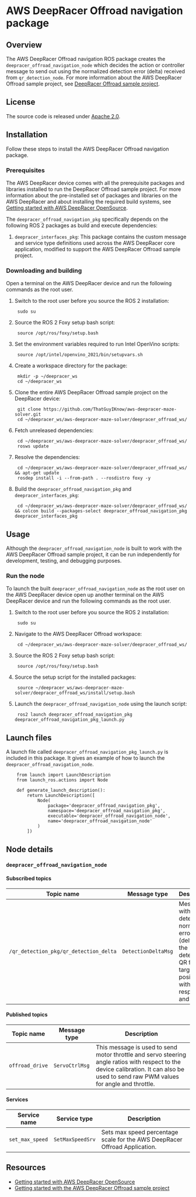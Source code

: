# AWS DeepRacer Offroad navigation package

## Overview

The AWS DeepRacer Offroad navigation ROS package creates the `deepracer_offroad_navigation_node` which decides the action or controller message to send out using the normalized detection error (delta) received from `qr_detection_node`. For more information about the AWS DeepRacer Offroad sample project, see [DeepRacer Offroad sample project](https://github.com/ThatGuyIKnow/aws-deepracer-maze-solver).

## License

The source code is released under [Apache 2.0](https://aws.amazon.com/apache-2-0/).

## Installation

Follow these steps to install the AWS DeepRacer Offroad navigation package.

### Prerequisites

The AWS DeepRacer device comes with all the prerequisite packages and libraries installed to run the DeepRacer Offroad sample project. For more information about the pre-installed set of packages and libraries on the AWS DeepRacer and about installing the required build systems, see [Getting started with AWS DeepRacer OpenSource](https://github.com/aws-deepracer/aws-deepracer-launcher/blob/main/getting-started.md).

The `deepracer_offroad_navigation_pkg` specifically depends on the following ROS 2 packages as build and execute dependencies:

1. `deepracer_interfaces_pkg`: This package contains the custom message and service type definitions used across the AWS DeepRacer core application, modified to support the AWS DeepRacer Offroad sample project.

### Downloading and building

Open a terminal on the AWS DeepRacer device and run the following commands as the root user.

1. Switch to the root user before you source the ROS 2 installation:

        sudo su

1. Source the ROS 2 Foxy setup bash script:

        source /opt/ros/foxy/setup.bash 

1. Set the environment variables required to run Intel OpenVino scripts:

        source /opt/intel/openvino_2021/bin/setupvars.sh

1. Create a workspace directory for the package:

        mkdir -p ~/deepracer_ws
        cd ~/deepracer_ws

1. Clone the entire AWS DeepRacer Offroad sample project on the DeepRacer device:

        git clone https://github.com/ThatGuyIKnow/aws-deepracer-maze-solver.git
        cd ~/deepracer_ws/aws-deepracer-maze-solver/deepracer_offroad_ws/

1. Fetch unreleased dependencies:

        cd ~/deepracer_ws/aws-deepracer-maze-solver/deepracer_offroad_ws/
        rosws update

1. Resolve the dependencies:

        cd ~/deepracer_ws/aws-deepracer-maze-solver/deepracer_offroad_ws/ && apt-get update
        rosdep install -i --from-path . --rosdistro foxy -y

1. Build the `deepracer_offroad_navigation_pkg` and `deepracer_interfaces_pkg`:

        cd ~/deepracer_ws/aws-deepracer-maze-solver/deepracer_offroad_ws/ && colcon build --packages-select deepracer_offroad_navigation_pkg deepracer_interfaces_pkg


## Usage

Although the `deepracer_offroad_navigation_node` is built to work with the AWS DeepRacer Offroad sample project, it can be run independently for development, testing, and debugging purposes.

### Run the node

To launch the built `deepracer_offroad_navigation_node` as the root user on the AWS DeepRacer device open up another terminal on the AWS DeepRacer device and run the following commands as the root user.

1. Switch to the root user before you source the ROS 2 installation:

        sudo su

1. Navigate to the AWS DeepRacer Offroad workspace:

        cd ~/deepracer_ws/aws-deepracer-maze-solver/deepracer_offroad_ws/

1. Source the ROS 2 Foxy setup bash script:

        source /opt/ros/foxy/setup.bash 

1. Source the setup script for the installed packages:

        source ~/deepracer_ws/aws-deepracer-maze-solver/deepracer_offroad_ws/install/setup.bash 

1. Launch the `deepracer_offroad_navigation_node` using the launch script:

        ros2 launch deepracer_offroad_navigation_pkg deepracer_offroad_navigation_pkg_launch.py

## Launch files

A launch file called `deepracer_offroad_navigation_pkg_launch.py` is included in this package. It gives an example of how to launch the `deepracer_offroad_navigation_node`.

        from launch import LaunchDescription
        from launch_ros.actions import Node

        def generate_launch_description():
            return LaunchDescription([
                Node(
                    package='deepracer_offroad_navigation_pkg',
                    namespace='deepracer_offroad_navigation_pkg',
                    executable='deepracer_offroad_navigation_node',
                    name='deepracer_offroad_navigation_node'
                )
            ])


## Node details

### `deepracer_offroad_navigation_node`

#### Subscribed topics

| Topic name | Message type | Description |
|----------- | ------------ | ----------- |
|`/qr_detection_pkg/qr_detection_delta`|`DetectionDeltaMsg`|Message with the QR detection normalized error (delta) of the detected QR from the target position with respect to `x` and `y` axes.|

#### Published topics

| Topic name | Message type | Description |
| ---------- | ------------ | ----------- |
|`offroad_drive`|`ServoCtrlMsg`|This message is used to send motor throttle and servo steering angle ratios with respect to the device calibration. It can also be used to send raw PWM values for angle and throttle.|

#### Services

| Service name | Service type | Description |
| ---------- | ------------ | ----------- |
|`set_max_speed`|`SetMaxSpeedSrv`|Sets max speed percentage scale for the AWS DeepRacer Offroad Application.|

## Resources

* [Getting started with AWS DeepRacer OpenSource](https://github.com/aws-deepracer/aws-deepracer-launcher/blob/main/getting-started.md)
* [Getting started with the AWS DeepRacer Offroad sample project](https://github.com/ThatGuyIKnow/aws-deepracer-maze-solver/blob/main/getting-started.md)
